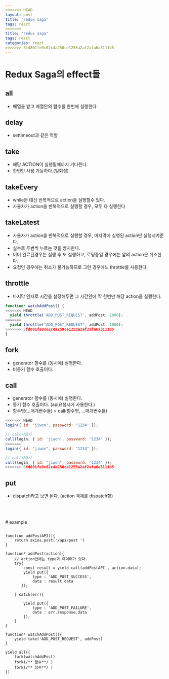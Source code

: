```yaml
---
<<<<<<< HEAD
layout: post
title: 'redux saga'
tags: react
=======
title: "redux saga"
tags: react
categories: react
>>>>>>> 8fd801fe9c62c4a250ce1255a2af2afa6a3111b5
---
```


# Redux Saga의 effect들

## all

- 배열을 받고 배열안의 함수를 한번에 실행한다

## delay

- settimeout과 같은 역할

## take

- 해당 ACTION이 실행될때까지 기다린다.
- 한번만 사용 가능하다.(일회성)

## takeEvery

- while문 대신 반복적으로 action을 실행할수 있다.
- 사용자가 action을 반복적으로 실행할 경우, 모두 다 실행한다

## takeLatest

- 사용자가 action을 반복적으로 실행할 경우, 마지막에 실행된 action만 실행시켜준다.
- 실수로 두번씩 누르는 것을 방지한다.
- 이미 완료된경우는 실행 후 또 실행하고, 로딩중일 경우에는 앞의 action은 취소한다.
- 요청인 경우에는 취소가 불가능하므로 그런 경우에느 throttle를 사용한다.

## throttle

- 마지막 인자로 시간을 설정해두면 그 시간안에 딱 한번만 해당 action을 실행한다.

```js
function* watchAddPost() {
<<<<<<< HEAD
  yield throttle('ADD_POST_REQUEST', addPost, 1000);
=======
  yield throttle("ADD_POST_REQUEST", addPost, 1000);
>>>>>>> 8fd801fe9c62c4a250ce1255a2af2afa6a3111b5
}
```

## fork

- generator 함수를 (동시에) 실행한다.
- 비동기 함수 호출이다.

## call

- generator 함수를 (동시에) 실행한다.
- 동기 함수 호출이다. (api요청시에 사용한다.)
- 함수명(...매개변수들) > call(함수명, ...매개변수들)

```js
<<<<<<< HEAD
login({ id: 'jiwon', password: '1234' });

// call사용시
call(login, { id: 'jiwon', password: '1234' });
=======
login({ id: "jiwon", password: "1234" });

// call사용시
call(login, { id: "jiwon", password: "1234" });
>>>>>>> 8fd801fe9c62c4a250ce1255a2af2afa6a3111b5
```

## put

- dispatch라고 보면 된다. (action 객체를 dispatch함)

<br/>
<br/>
<br/>
# example

```JS

function addPostAPI(){
    return axios.post('/api/post ')
}

function* addPost(action){
    // action안에는 type과 데이터가 있다.
    try{
        const result = yield call(addPostAPI , action.data);
        yield put({
            type : 'ADD_POST_SUCCESS',
            data : result.data
       });

    } catch(err){

        yield put({
            type : 'ADD_POST_FAILURE',
            data : err.response.data
        });
    }
}

function* watchAddPost(){
    yield take('ADD_POST_REQUEST', addPost)
}

yield all({
    fork(watchAddPost)
    fork(/** 함수**/ )
    fork(/** 함수**/ )
})

```
